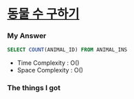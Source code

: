 # [동물 수 구하기](https://school.programmers.co.kr/learn/courses/30/lessons/59406)

### My Answer

```sql
SELECT COUNT(ANIMAL_ID) FROM ANIMAL_INS
```

* Time Complexity : O()
* Space Complexity : O()



### The things I got
